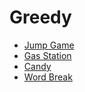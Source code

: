 # Greedy

* [Jump Game](jump_game.md)
* [Gas Station](gas_station.md)
* [Candy](candy.md)
* [Word Break](word_break.md)
